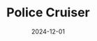 ---
title: Police Cruiser
fulltitle: Police Cruiser
date: 2024-12-01
tags:
- 2024
characters: null
categories:
- machines & vehicles
- police & military
keywords:
- 2024
rgb: 236, 154, 87
url: /stories/police-cruiser/
image: /images/fullres/cruiser.jpg
caption: Manufactured by [[Avro]], and very fast.
---